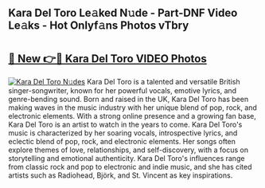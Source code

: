 ## Kara Del Toro Le𝚊ked N𝚞de - Part-DNF Video Le𝚊ks - Hot Onlyf𝚊ns Photos vTbry

# <h2><a href="http://ac29259.deff.icu/?id=Kara+Del+Toro">🔗 New 👉🔴 Kara Del Toro VIDEO Photos</a></h2>

[![Kara Del Toro N𝚞des](https://i.imgur.com/rIISA9y.gif)](http://ac29259.deff.icu/?id=Kara+Del+Toro)
Kara Del Toro is a talented and versatile British singer-songwriter, known for her powerful vocals, emotive lyrics, and genre-bending sound. Born and raised in the UK, Kara Del Toro has been making waves in the music industry with her unique blend of pop, rock, and electronic elements. With a strong online presence and a growing fan base, Kara Del Toro is an artist to watch in the years to come. Kara Del Toro's music is characterized by her soaring vocals, introspective lyrics, and eclectic blend of pop, rock, and electronic elements. Her songs often explore themes of love, relationships, and self-discovery, with a focus on storytelling and emotional authenticity. Kara Del Toro's influences range from classic rock and pop to electronic and indie music, and she has cited artists such as Radiohead, Björk, and St. Vincent as key inspirations.
